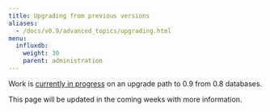 ```yaml
---
title: Upgrading from previous versions
aliases:
  - /docs/v0.9/advanced_topics/upgrading.html
menu:
  influxdb:
    weight: 30
    parent: administration
---
```


Work is [currently in progress](https://github.com/influxdb/influxdb/pull/3001) on an upgrade path to 0.9 from 0.8 databases.

This page will be updated in the coming weeks with more information.
